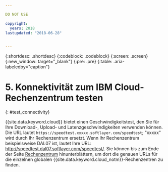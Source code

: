 ```yaml
---

DO NOT USE

copyright:
  years: 2018
lastupdated: "2018-06-28"


---
```


{:shortdesc: .shortdesc}
{:codeblock: .codeblock}
{:screen: .screen}
{:new_window: target="_blank"}
{:pre: .pre}
{:table: .aria-labeledby="caption"}

# 5. Konnektivität zum IBM Cloud-Rechenzentrum testen
{: #test_connectivity}

{{site.data.keyword.cloud}} bietet einen Geschwindigkeitstest, den Sie für Ihre Download-, Upload- und Latenzgeschwindigkeiten verwenden können. Die URL lautet `https://speedtest.xxxxx.softlayer.com/speedtest`; "xxxxx" wird durch Ihr Rechenzentrum ersetzt. Wenn Ihr Rechenzentrum beispielsweise DAL07 ist, lautet Ihre URL: http://speedtest.dal07.softlayer.com/speedtest/. Sie können bis zum Ende der Seite [Rechenzentrum](https://www.ibm.com/cloud-computing/bluemix/data-centers) hinunterblättern, um dort die genauen URLs für die einzelnen globalen {{site.data.keyword.cloud_notm}}-Rechenzentren zu finden.

